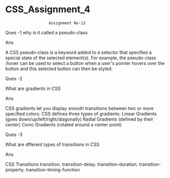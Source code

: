 # CSS_Assignment_4


                       Assignment No-13


Ques -1  why is it called a pseudo-class

Ans 

  A CSS pseudo-class is a keyword added to a selector that specifies a special state of the selected element(s). For example, the pseudo-class :hover can be used to select a button when a user's pointer hovers over the button and this selected button can then be styled.

Ques -2

What are gradients in CSS

Ans

  CSS gradients let you display smooth transitions between two or more specified colors. CSS defines three types of gradients: Linear Gradients (goes down/up/left/right/diagonally) Radial Gradients (defined by their center) Conic Gradients (rotated around a center point)


Ques -3

What are dfferent types of transitions in CSS


Ans 

CSS Transitions
transition.
transition-delay.
transition-duration.
transition-property.
transition-timing-function







